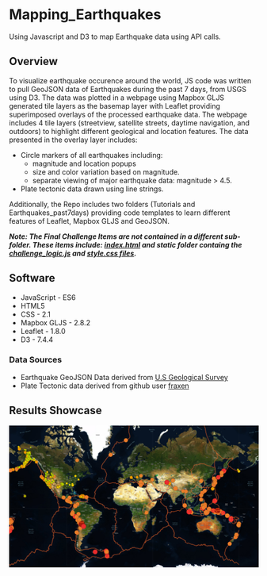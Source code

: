 # Mapping_Earthquakes
Using Javascript and D3 to map Earthquake data using API calls. 

## Overview 
To visualize earthquake occurence around the world, JS code was written to pull GeoJSON data of Earthquakes during the past 7 days, from USGS using D3. The data was plotted in a webpage using Mapbox GLJS generated tile layers as the basemap layer with Leaflet providing superimposed overlays of the processed earthquake data. The webpage includes 4 tile layers (streetview, satellite streets, daytime navigation, and outdoors) to highlight different geological and location features. The data presented in the overlay layer includes: 

- Circle markers of all earthquakes including:
  - magnitude and location popups
  - size and color variation based on magnitude. 
  - separate viewing of major earthquake data: magnitude > 4.5. 
- Plate tectonic data drawn using line strings. 

Additionally, the Repo includes two folders (Tutorials and Earthquakes_past7days) providing code templates to learn different features of Leaflet, Mapbox GLJS and GeoJSON. 

***Note: The Final Challenge Items are not contained in a different sub-folder. These items include: [index.html](https://github.com/Fabalin/Mapping_Earthquakes/blob/main/index.html) and static folder containg the [challenge_logic.js](https://github.com/Fabalin/Mapping_Earthquakes/blob/main/static/js/challenge_logic.js) and [style.css files](https://github.com/Fabalin/Mapping_Earthquakes/blob/main/static/css/style.css).***

## Software
- JavaScript - ES6
- HTML5
- CSS - 2.1
- Mapbox GLJS - 2.8.2
- Leaflet - 1.8.0
- D3 - 7.4.4

### Data Sources
- Earthquake GeoJSON Data derived from [U.S Geological Survey](https://earthquake.usgs.gov/earthquakes/feed/v1.0/geojson.php)
- Plate Tectonic data derived from github user [fraxen](https://github.com/fraxen/tectonicplates/blob/master/GeoJSON/PB2002_boundaries.json)

## Results Showcase
![satelliteview](https://github.com/Fabalin/Mapping_Earthquakes/blob/main/satelliteview.PNG)
